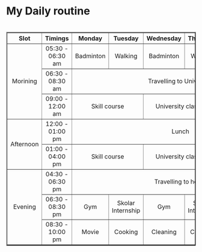 <!DOCTYPE html>
<html lang="en">
<head>
    <meta charset="UTF-8">
    <meta name="viewport" content="width=device-width, initial-scale=1.0">
    <title>Time Table</title>
</head>
<body>
    <h1>My Daily routine<h1>
    <table border ="2px">
        <tr align="center">
            <th>Slot</th>
            <th>Timings </th>
            <th>Monday</th>
            <th>Tuesday</th>
            <th>Wednesday</th>
            <th>Thursday</th>
            <th>Friday</th>
            <th>Saturday</th>
        </tr>
        <tr align="center">
            <td rowspan="3">Morining</td>
            <td>05:30 - 06:30 am</td>
            <td>Badminton</td>
            <td>Walking</td>
            <td>Badminton</td>
            <td>Walking</td>
            <td>Badminton</td>
            <td>Walking</td>
        </tr>
        <tr align="center">
            <td>06:30 - 08:30 am</td>
            <td colspan="6">Travelling to University</td>
        </tr>
        <tr align="center">
            <td>09:00 - 12:00 am</td>
            <td colspan="2" >Skill course</td>
            <td colspan="2" >University classes</td>
            <td colspan="2" >workshop</td>
        </tr>
        <tr align="center">
            <td rowspan="2">Afternoon</td>
            <td>12:00 - 01:00 pm</td>
            <td colspan="6" >Lunch</td>
        </tr>
        <tr align="center">
            <td>01:00 - 04:00 pm</td>
            <td colspan="2" >Skill course</td>
            <td colspan="2">University classes</td>
            <td colspan="2">workshop</td>
        </tr>
        <tr align="center">
            <td rowspan="3">Evening</td>
            <td>04:30 - 06:30 pm</td>
            <td colspan="6">Travelling to home</td>
        </tr>
        <tr align="center">
            <td>06:30 - 08:30 pm</td>
            <td>Gym</td>
            <td>Skolar Internship</td>
            <td>Gym</td>
            <td>Skolar Internship</td>
            <td>Gym</td>
            <td rowspan="2">Outing with friends</td>
        </tr>
        <tr align="center">
            <td>08:30 - 10:00 pm</td>
            <td>Movie</td>
            <td>Cooking </td>
            <td>Cleaning</td>
            <td>Cooking</td>
            <td>Movie</td>
        </tr>
    </table>
</body>
</html>
